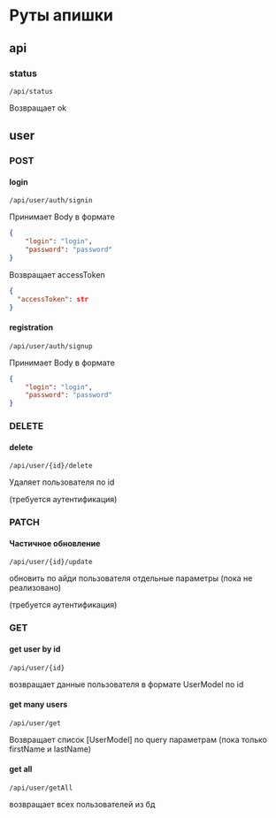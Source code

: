 # Руты апишки

## api
### status
`/api/status`

Возвращает ok

## user
### POST
#### login
`/api/user/auth/signin`

Принимает Body в формате
```json
{
    "login": "login",
    "password": "password"
}
```
Возвращает accessToken
```json
{
  "accessToken": str
}
```

#### registration
`/api/user/auth/signup`

Принимает Body в формате
```json
{
    "login": "login",
    "password": "password"
}
```

### DELETE
#### delete
`/api/user/{id}/delete`

Удаляет пользователя по id

(требуется аутентификация)

### PATCH
#### Частичное обновление
`/api/user/{id}/update`

обновить по айди пользователя отдельные параметры (пока не реализовано)

(требуется аутентификация)

### GET
#### get user by id
`/api/user/{id}`

возвращает данные пользователя в формате UserModel по id

#### get many users
`/api/user/get`

Возвращает список [UserModel] по query параметрам
(пока только firstName и lastName)

#### get all
`/api/user/getAll`

возвращает всех пользователей из бд
